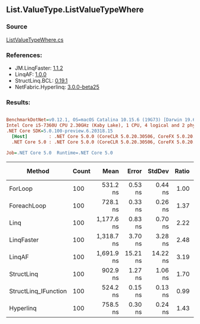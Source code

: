 ﻿## List.ValueType.ListValueTypeWhere

### Source
[ListValueTypeWhere.cs](../LinqBenchmarks/List/ValueType/ListValueTypeWhere.cs)

### References:
- JM.LinqFaster: [1.1.2](https://www.nuget.org/packages/JM.LinqFaster/1.1.2)
- LinqAF: [1.0.0](https://www.nuget.org/packages/LinqAF/1.0.0)
- StructLinq.BCL: [0.19.1](https://www.nuget.org/packages/StructLinq.BCL/0.19.1)
- NetFabric.Hyperlinq: [3.0.0-beta25](https://www.nuget.org/packages/NetFabric.Hyperlinq/3.0.0-beta25)

### Results:
``` ini

BenchmarkDotNet=v0.12.1, OS=macOS Catalina 10.15.6 (19G73) [Darwin 19.6.0]
Intel Core i5-7360U CPU 2.30GHz (Kaby Lake), 1 CPU, 4 logical and 2 physical cores
.NET Core SDK=5.0.100-preview.6.20318.15
  [Host]        : .NET Core 5.0.0 (CoreCLR 5.0.20.30506, CoreFX 5.0.20.30506), X64 RyuJIT
  .NET Core 5.0 : .NET Core 5.0.0 (CoreCLR 5.0.20.30506, CoreFX 5.0.20.30506), X64 RyuJIT

Job=.NET Core 5.0  Runtime=.NET Core 5.0  

```
|               Method | Count |       Mean |    Error |   StdDev | Ratio | RatioSD |  Gen 0 | Gen 1 | Gen 2 | Allocated |
|--------------------- |------ |-----------:|---------:|---------:|------:|--------:|-------:|------:|------:|----------:|
|              ForLoop |   100 |   531.2 ns |  0.53 ns |  0.44 ns |  1.00 |    0.00 |      - |     - |     - |         - |
|          ForeachLoop |   100 |   728.1 ns |  0.33 ns |  0.26 ns |  1.37 |    0.00 |      - |     - |     - |         - |
|                 Linq |   100 | 1,177.6 ns |  0.83 ns |  0.70 ns |  2.22 |    0.00 | 0.0648 |     - |     - |     136 B |
|           LinqFaster |   100 | 1,318.7 ns |  3.70 ns |  3.28 ns |  2.48 |    0.01 | 2.4433 |     - |     - |    5112 B |
|               LinqAF |   100 | 1,691.9 ns | 15.21 ns | 14.22 ns |  3.19 |    0.03 |      - |     - |     - |         - |
|           StructLinq |   100 |   902.9 ns |  1.27 ns |  1.06 ns |  1.70 |    0.00 |      - |     - |     - |         - |
| StructLinq_IFunction |   100 |   524.2 ns |  0.15 ns |  0.13 ns |  0.99 |    0.00 |      - |     - |     - |         - |
|            Hyperlinq |   100 |   758.5 ns |  0.30 ns |  0.24 ns |  1.43 |    0.00 |      - |     - |     - |         - |
